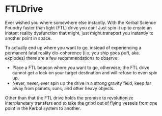 # FTLDrive
Ever wished you where somewhere else instantly. With the Kerbal Science Foundry faster
than light (FTL) drive you can! Just spin it up to create an instant reality dysfunction that might, 
just might transport you instantly to another point in space.

To actually end up where you want to go, instead of experiencing a permanent fatal reality dis-coherence (i.e.
you ship goes puff, aka. explodes) there are a few recommendations to observe:
- Place a FTL beacon where you want to go, otherwise, the FTL drive cannot get a lock on your target destination 
and will refuse to even spin up.
- Never, never, ever spin up the drive in a strong gravity field, keep far away from planets, suns, and other heavy objects.

Other than that the FTL drive holds the promise to revolutionize interplanetary transfers and to take the grind out of 
flying vessels from one point in the Kerbol system to another. 
